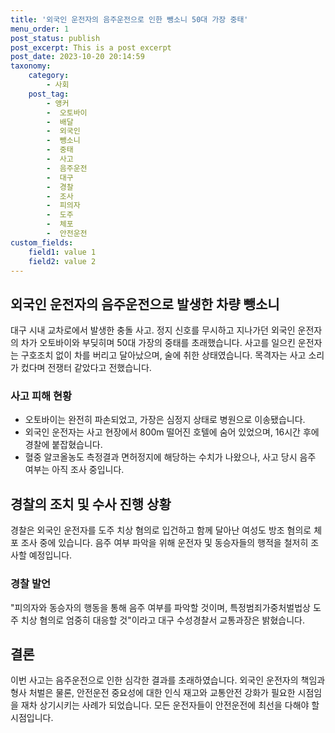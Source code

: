 ```yaml
---
title: '외국인 운전자의 음주운전으로 인한 뺑소니 50대 가장 중태'
menu_order: 1
post_status: publish
post_excerpt: This is a post excerpt
post_date: 2023-10-20 20:14:59
taxonomy:
    category:
        - 사회
    post_tag:
        - 앵커
        -  오토바이
        -  배달
        -  외국인
        -  뺑소니
        -  중태
        -  사고
        -  음주운전
        -  대구
        -  경찰
        -  조사
        -  피의자
        -  도주
        -  체포
        -  안전운전
custom_fields:
    field1: value 1
    field2: value 2
---
```



## 외국인 운전자의 음주운전으로 발생한 차량 뺑소니
대구 시내 교차로에서 발생한 충돌 사고. 정지 신호를 무시하고 지나가던 외국인 운전자의 차가 오토바이와 부딪히며 50대 가장의 중태를 초래했습니다. 사고를 일으킨 운전자는 구호조치 없이 차를 버리고 달아났으며, 술에 취한 상태였습니다. 목격자는 사고 소리가 컸다며 전쟁터 같았다고 전했습니다.

### 사고 피해 현황
- 오토바이는 완전히 파손되었고, 가장은 심정지 상태로 병원으로 이송됐습니다.
- 외국인 운전자는 사고 현장에서 800m 떨어진 호텔에 숨어 있었으며, 16시간 후에 경찰에 붙잡혔습니다.
- 혈중 알코올농도 측정결과 면허정지에 해당하는 수치가 나왔으나, 사고 당시 음주 여부는 아직 조사 중입니다.

## 경찰의 조치 및 수사 진행 상황
경찰은 외국인 운전자를 도주 치상 혐의로 입건하고 함께 달아난 여성도 방조 혐의로 체포 조사 중에 있습니다. 음주 여부 파악을 위해 운전자 및 동승자들의 행적을 철저히 조사할 예정입니다.

### 경찰 발언
"피의자와 동승자의 행동을 통해 음주 여부를 파악할 것이며, 특정범죄가중처벌법상 도주 치상 혐의로 엄중히 대응할 것"이라고 대구 수성경찰서 교통과장은 밝혔습니다.

## 결론
이번 사고는 음주운전으로 인한 심각한 결과를 초래하였습니다. 외국인 운전자의 책임과 형사 처벌은 물론, 안전운전 중요성에 대한 인식 재고와 교통안전 강화가 필요한 시점임을 재차 상기시키는 사례가 되었습니다. 모든 운전자들이 안전운전에 최선을 다해야 할 시점입니다.

